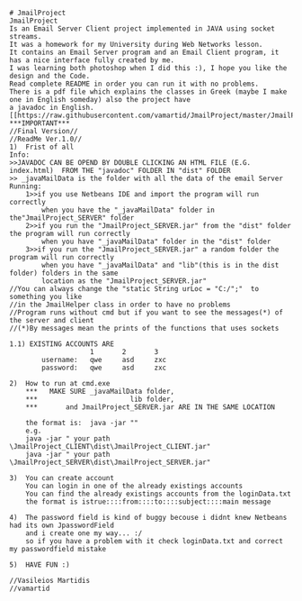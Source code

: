 	# JmailProject
	JmailProject 
	Is an Email Server Client project implemented in JAVA using socket streams.
	It was a homework for my University during Web Networks lesson.
	It contains an Email Server program and an Email Client program, it has a nice interface fully created by me.
	I was learning both photoshop when I did this :), I hope you like the design and the Code.
	Read complete README in order you can run it with no problems.
	There is a pdf file which explains the classes in Greek (maybe I make one in English someday) also the project have
	a javadoc in English.
	[[https://raw.githubusercontent.com/vamartid/JmailProject/master/JmailProject_CLIENT/src/vamartid/test1/images/login.png|alt=octocat]]
	***IMPORTANT***
	//Final Version//
	//ReadMe Ver.1.0//
	1)	Frist of all
	Info:
	>>JAVADOC CAN BE OPEND BY DOUBLE CLICKING AN HTML FILE (E.G. index.html)  FROM THE "javadoc" FOLDER IN "dist" FOLDER
	>> _javaMailData is the folder with all the data of the email Server
	Running:
		1>>if you use Netbeans IDE and import the program will run correctly 
			when you have the "_javaMailData" folder in the"JmailProject_SERVER" folder
		2>>if you run the "JmailProject_SERVER.jar" from the "dist" folder the program will run correctly
			when you have "_javaMailData" folder in the "dist" folder
		3>>if you run the "JmailProject_SERVER.jar" a random folder the program will run correctly
			when you have "_javaMailData" and "lib"(this is in the dist folder) folders in the same 
			location as the "JmailProject_SERVER.jar"
	//You can always change the "static String urLoc = "C:/";"  to something you like 
	//in the JmailHelper class in order to have no problems
	//Program runs without cmd but if you want to see the messages(*) of the server and client
	//(*)By messages mean the prints of the functions that uses sockets
	
	1.1) EXISTING ACCOUNTS ARE 
						1		2		3
			username:	qwe		asd		zxc
			password:	qwe		asd		zxc
		
	2)	How to run at cmd.exe
		***   MAKE SURE _javaMailData folder,
		***						  lib folder,
		***	   	  and JmailProject_SERVER.jar ARE IN THE SAME LOCATION
			   
		the format is:	java -jar ""
		e.g.
		java -jar " your path \JmailProject_CLIENT\dist\JmailProject_CLIENT.jar"
		java -jar " your path \JmailProject_SERVER\dist\JmailProject_SERVER.jar"
	
	3)	You can create account
		You can login in one of the already existings accounts
		You can find the already existings accounts from the loginData.txt
		the format is istrue::::from::::to::::subject::::main message
	
	4)	The password field is kind of buggy becouse i didnt knew Netbeans had its own JpasswordField
		and i create one my way... :/
		so if you have a problem with it check loginData.txt and correct my passwordfield mistake
	
	5)	HAVE FUN :)
	
	//Vasileios Martidis
	//vamartid

